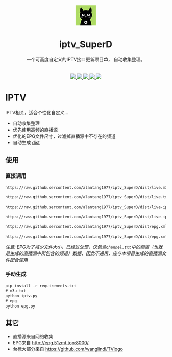 <div align="center">
  <img src="./static/images/logo.png" alt="logo"/>
  <h1 align="center">iptv_SuperD</h1>
</div>

<div align="center">一个可高度自定义的IPTV接口更新项目📺， 自动收集整理。</div>
<br>
<p align="center">
  <a href="https://github.com/alantang1977/iptv_SuperD/releases">
    <img src="https://img.shields.io/github/v/release/alantang1977/iptv_SuperD" />
  </a>
  <a href="https://www.python.org/">
    <img src="https://img.shields.io/badge/python-%20%3D%203.13-47c219" />
  </a>
  <a href="https://github.com/alantang1977/iptv_SuperD/releases">
    <img src="https://img.shields.io/github/downloads/alantang1977/iptv_SuperD/total" />
  </a>
  <a href="https://github.com/alantang1977/iptv_SuperD">
    <img src="https://img.shields.io/github/stars/alantang1977/iptv_SuperD" />
  </a>
  <a href="https://github.com/alantang1977/iptv_SuperD/fork">
    <img src="https://img.shields.io/github/forks/alantang1977/iptv_SuperD" />
  </a>
</p>

# IPTV

IPTV相关，适合个性化自定义...

* 自动收集整理
* 优先使用高频的直播源
* 优化的EPG文件尺寸，过滤掉直播源中不存在的频道
* 自动生成 [dist](https://github.com/alantang1977/iptv_SuperD/tree/dist)

## 使用

### 直接调用

```txt
https://raw.githubusercontent.com/alantang1977/iptv_SuperD/dist/live.m3u
```

```txt
https://raw.githubusercontent.com/alantang1977/iptv_SuperD/dist/live.txt
```

```txt
https://raw.githubusercontent.com/alantang1977/iptv_SuperD/dist/live-ipv4.m3u
```

```txt
https://raw.githubusercontent.com/alantang1977/iptv_SuperD/dist/live-ipv4.txt
```

```txt
https://raw.githubusercontent.com/alantang1977/iptv_SuperD/dist/epg.xml
```

```txt
https://raw.githubusercontent.com/alantang1977/iptv_SuperD/dist/epg.xml.gz
```

*注意: EPG为了减少文件大小，已经过处理，仅包含`channel.txt`中的频道（也就是生成的直播源中所包含的频道）数据，因此不通用，应与本项目生成的直播源文件配合使用*

### 手动生成

```shell
pip install -r requirements.txt
# m3u txt
python iptv.py
# epg
python epg.py
```

## 其它

* 直播源来自网络收集
* EPG来自 http://epg.51zmt.top:8000/
* 台标大部分来自 https://github.com/wanglindl/TVlogo
